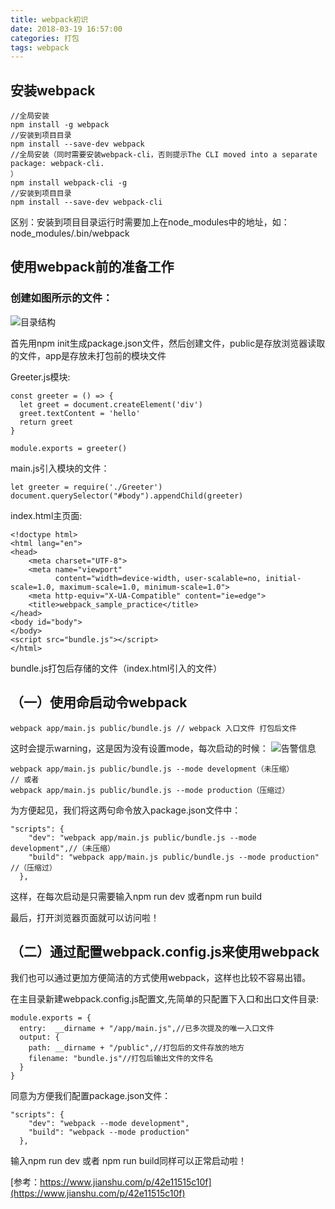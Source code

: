 ```yaml
---
title: webpack初识
date: 2018-03-19 16:57:00
categories: 打包
tags: webpack
---
```

## 安装webpack

```
//全局安装
npm install -g webpack
//安装到项目目录
npm install --save-dev webpack
//全局安装（同时需要安装webpack-cli，否则提示The CLI moved into a separate package: webpack-cli.
）
npm install webpack-cli -g
//安装到项目目录
npm install --save-dev webpack-cli
```

区别：安装到项目目录运行时需要加上在node_modules中的地址，如：node_modules/.bin/webpack

## 使用webpack前的准备工作
### 创建如图所示的文件：
![目录结构](http://p5tstjsfi.bkt.clouddn.com/R625CIDGWA%5BYRXN%25P5GG%29~D.png)

首先用npm init生成package.json文件，然后创建文件，public是存放浏览器读取的文件，app是存放未打包前的模块文件

Greeter.js模块:

```
const greeter = () => {
  let greet = document.createElement('div')
  greet.textContent = 'hello'
  return greet
}

module.exports = greeter()
```
main.js引入模块的文件：

```
let greeter = require('./Greeter')
document.querySelector("#body").appendChild(greeter)
```
index.html主页面:

```
<!doctype html>
<html lang="en">
<head>
    <meta charset="UTF-8">
    <meta name="viewport"
          content="width=device-width, user-scalable=no, initial-scale=1.0, maximum-scale=1.0, minimum-scale=1.0">
    <meta http-equiv="X-UA-Compatible" content="ie=edge">
    <title>webpack_sample_practice</title>
</head>
<body id="body">
</body>
<script src="bundle.js"></script>
</html>
```
bundle.js打包后存储的文件（index.html引入的文件）
## （一）使用命启动令webpack

```
webpack app/main.js public/bundle.js // webpack 入口文件 打包后文件
```
这时会提示warning，这是因为没有设置mode，每次启动的时候：
![告警信息](http://p5tstjsfi.bkt.clouddn.com/4%7BET1%5DH%5B@_@%7D%28Q%7D7J@R1EPF.png)
```
webpack app/main.js public/bundle.js --mode development（未压缩）
// 或者
webpack app/main.js public/bundle.js --mode production（压缩过）
```
为方便起见，我们将这两句命令放入package.json文件中：
```
"scripts": {
    "dev": "webpack app/main.js public/bundle.js --mode development",//（未压缩）
    "build": "webpack app/main.js public/bundle.js --mode production" //（压缩过）
  },
```
这样，在每次启动是只需要输入npm run dev 或者npm run build

最后，打开浏览器页面就可以访问啦！

## （二）通过配置webpack.config.js来使用webpack
我们也可以通过更加方便简洁的方式使用webpack，这样也比较不容易出错。

在主目录新建webpack.config.js配置文,先简单的只配置下入口和出口文件目录:

```
module.exports = {
  entry:  __dirname + "/app/main.js",//已多次提及的唯一入口文件
  output: {
    path: __dirname + "/public",//打包后的文件存放的地方
    filename: "bundle.js"//打包后输出文件的文件名
  }
}
```
同意为方便我们配置package.json文件：

```
"scripts": {
    "dev": "webpack --mode development",
    "build": "webpack --mode production"
  },
```
输入npm run dev 或者 npm run build同样可以正常启动啦！

[参考：https://www.jianshu.com/p/42e11515c10f](https://www.jianshu.com/p/42e11515c10f)